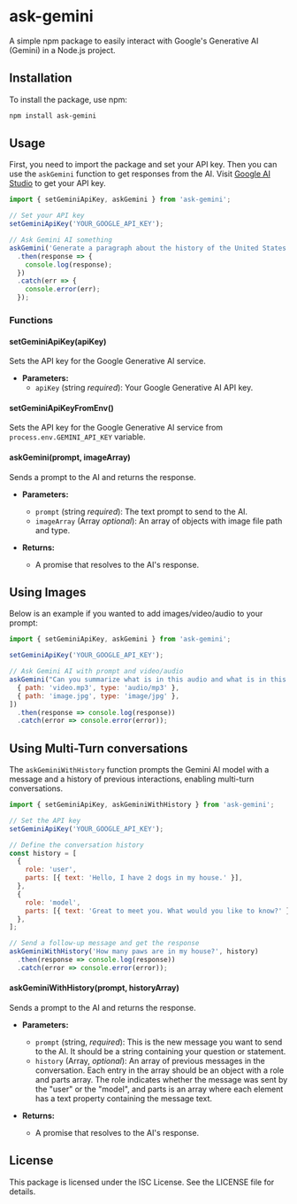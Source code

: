 # ask-gemini

A simple npm package to easily interact with Google's Generative AI (Gemini) in a Node.js project.

## Installation

To install the package, use npm:

```sh
npm install ask-gemini
```

## Usage

First, you need to import the package and set your API key. Then you can use the `askGemini` function to get responses from the AI. Visit [Google AI Studio](https://aistudio.google.com/app/apikey) to get your API key. 

```javascript
import { setGeminiApiKey, askGemini } from 'ask-gemini';

// Set your API key
setGeminiApiKey('YOUR_GOOGLE_API_KEY');

// Ask Gemini AI something
askGemini('Generate a paragraph about the history of the United States.')
  .then(response => {
    console.log(response);
  })
  .catch(err => {
    console.error(err);
  });
```
### Functions

#### setGeminiApiKey(apiKey)

Sets the API key for the Google Generative AI service.

- **Parameters:**
  - `apiKey` (string _required_): Your Google Generative AI API key.

#### setGeminiApiKeyFromEnv()

Sets the API key for the Google Generative AI service from `process.env.GEMINI_API_KEY` variable.

#### askGemini(prompt, imageArray)

Sends a prompt to the AI and returns the response.

- **Parameters:**
  - `prompt` (string _required_): The text prompt to send to the AI.
  - `imageArray` (Array _optional_): An array of objects with image file path and type.

- **Returns:**
  - A promise that resolves to the AI's response.

## Using Images 
Below is an example if you wanted to add images/video/audio to your prompt:
```javascript
import { setGeminiApiKey, askGemini } from 'ask-gemini';

setGeminiApiKey('YOUR_GOOGLE_API_KEY');

// Ask Gemini AI with prompt and video/audio
askGemini("Can you summarize what is in this audio and what is in this picture?", [
  { path: 'video.mp3', type: 'audio/mp3' },
  { path: 'image.jpg', type: 'image/jpg' },
])
  .then(response => console.log(response))
  .catch(error => console.error(error));
```

## Using Multi-Turn conversations

The `askGeminiWithHistory` function prompts the Gemini AI model with a message and a history of previous interactions, enabling multi-turn conversations.

```javascript
import { setGeminiApiKey, askGeminiWithHistory } from 'ask-gemini';

// Set the API key
setGeminiApiKey('YOUR_GOOGLE_API_KEY');

// Define the conversation history
const history = [
  {
    role: 'user',
    parts: [{ text: 'Hello, I have 2 dogs in my house.' }],
  },
  {
    role: 'model',
    parts: [{ text: 'Great to meet you. What would you like to know?' }],
  },
];

// Send a follow-up message and get the response
askGeminiWithHistory('How many paws are in my house?', history)
  .then(response => console.log(response))
  .catch(error => console.error(error));
```

#### askGeminiWithHistory(prompt, historyArray)

Sends a prompt to the AI and returns the response.

- **Parameters:**
  - `prompt` (string, _required_):  This is the new message you want to send to the AI. It should be a string containing your question or statement.
  - `history` (Array, _optional_): An array of previous messages in the conversation. Each entry in the array should be an object with a role and parts array. The role indicates whether the message was sent by the "user" or the "model", and parts is an array where each element has a text property containing the message text.

- **Returns:**
  - A promise that resolves to the AI's response.

## License

This package is licensed under the ISC License. See the LICENSE file for details.
